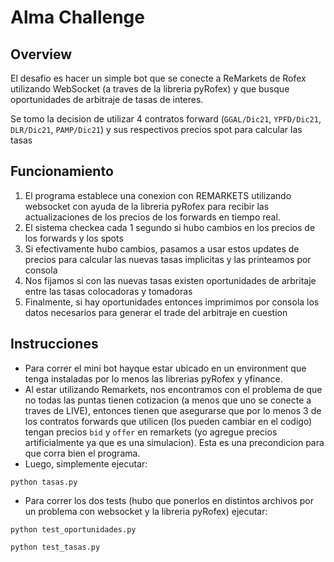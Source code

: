 # Alma Challenge


## Overview

El desafio es hacer un simple bot que se conecte a ReMarkets de Rofex utilizando WebSocket (a traves de la libreria pyRofex) y que busque oportunidades de arbitraje de tasas de interes.

Se tomo la decision de utilizar 4 contratos forward (`GGAL/Dic21`, `YPFD/Dic21`, `DLR/Dic21`, `PAMP/Dic21`) y sus respectivos precios spot para calcular las tasas

## Funcionamiento

1) El programa establece una conexion con REMARKETS utilizando websocket con ayuda de la libreria pyRofex para recibir las actualizaciones de los precios de los forwards en tiempo real.
2) El sistema checkea cada 1 segundo si hubo cambios en los precios de los forwards y los spots
4) Si efectivamente hubo cambios, pasamos a usar estos updates de precios para calcular las nuevas tasas implicitas y las printeamos por consola
5) Nos fijamos si con las nuevas tasas existen oportunidades de arbritaje entre las tasas colocadoras y tomadoras
6) Finalmente, si hay oportunidades entonces imprimimos por consola los datos necesarios para generar el trade del arbitraje en cuestion


## Instrucciones

- Para correr el mini bot hayque estar ubicado en un environment que tenga instaladas por lo menos las librerias pyRofex y yfinance.
- Al estar utilizando Remarkets, nos encontramos con el problema de que no todas las puntas tienen cotizacion (a menos que uno se conecte a traves de LIVE), entonces tienen que asegurarse que por lo menos 3 de los contratos forwards que utilicen (los pueden cambiar en el codigo) tengan precios `bid` y `offer` en remarkets (yo agregue precios artificialmente ya que es una simulacion). Esta es una precondicion para que corra bien el programa.
- Luego, simplemente ejecutar:

```
python tasas.py
```

- Para correr los dos tests (hubo que ponerlos en distintos archivos por un problema con websocket y la libreria pyRofex) ejecutar:

```
python test_oportunidades.py
```
```
python test_tasas.py
```
